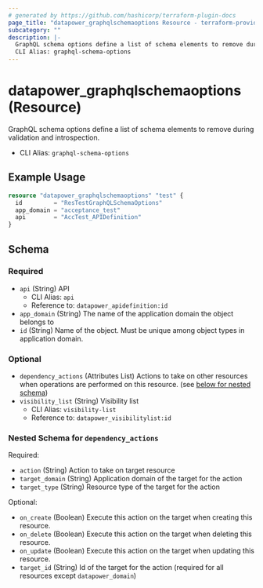 ```yaml
---
# generated by https://github.com/hashicorp/terraform-plugin-docs
page_title: "datapower_graphqlschemaoptions Resource - terraform-provider-datapower"
subcategory: ""
description: |-
  GraphQL schema options define a list of schema elements to remove during validation and introspection.
  CLI Alias: graphql-schema-options
---
```


# datapower_graphqlschemaoptions (Resource)

GraphQL schema options define a list of schema elements to remove during validation and introspection.
  - CLI Alias: `graphql-schema-options`

## Example Usage

```terraform
resource "datapower_graphqlschemaoptions" "test" {
  id         = "ResTestGraphQLSchemaOptions"
  app_domain = "acceptance_test"
  api        = "AccTest_APIDefinition"
}
```

<!-- schema generated by tfplugindocs -->
## Schema

### Required

- `api` (String) API
  - CLI Alias: `api`
  - Reference to: `datapower_apidefinition:id`
- `app_domain` (String) The name of the application domain the object belongs to
- `id` (String) Name of the object. Must be unique among object types in application domain.

### Optional

- `dependency_actions` (Attributes List) Actions to take on other resources when operations are performed on this resource. (see [below for nested schema](#nestedatt--dependency_actions))
- `visibility_list` (String) Visibility list
  - CLI Alias: `visibility-list`
  - Reference to: `datapower_visibilitylist:id`

<a id="nestedatt--dependency_actions"></a>
### Nested Schema for `dependency_actions`

Required:

- `action` (String) Action to take on target resource
- `target_domain` (String) Application domain of the target for the action
- `target_type` (String) Resource type of the target for the action

Optional:

- `on_create` (Boolean) Execute this action on the target when creating this resource.
- `on_delete` (Boolean) Execute this action on the target when deleting this resource.
- `on_update` (Boolean) Execute this action on the target when updating this resource.
- `target_id` (String) Id of the target for the action (required for all resources except `datapower_domain`)
